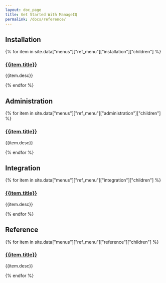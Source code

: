 ```yaml
---
layout: doc_page
title: Get Started With ManageIQ
permalink: /docs/reference/
---
```


## Installation

{% for item in site.data["menus"]["ref_menu"]["installation"]["children"] %}
### [{{item.title}}]({{item.path}})
{{item.desc}}

{% endfor %}

## Administration

{% for item in site.data["menus"]["ref_menu"]["administration"]["children"] %}
### [{{item.title}}]({{item.path}})
{{item.desc}}

{% endfor %}

## Integration

{% for item in site.data["menus"]["ref_menu"]["integration"]["children"] %}
### [{{item.title}}]({{item.path}})
{{item.desc}}

{% endfor %}


## Reference

{% for item in site.data["menus"]["ref_menu"]["reference"]["children"] %}
### [{{item.title}}]({{item.path}})
{{item.desc}}

{% endfor %}
